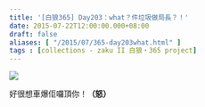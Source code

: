 ```yaml
---
title: '[白狼365] Day203：what？件垃圾做局長？！'
date: 2015-07-22T12:00:00.000+08:00
draft: false
aliases: [ "/2015/07/365-day203what.html" ]
tags : [collections - zaku II 白狼・365 project]
---
```


[![](https://farm1.staticflickr.com/270/19859531496_7e8ff843b8_z.jpg)](https://farm1.staticflickr.com/270/19859531496_7e8ff843b8_z.jpg)

好很想車爆佢囉頂你！**（怒）**